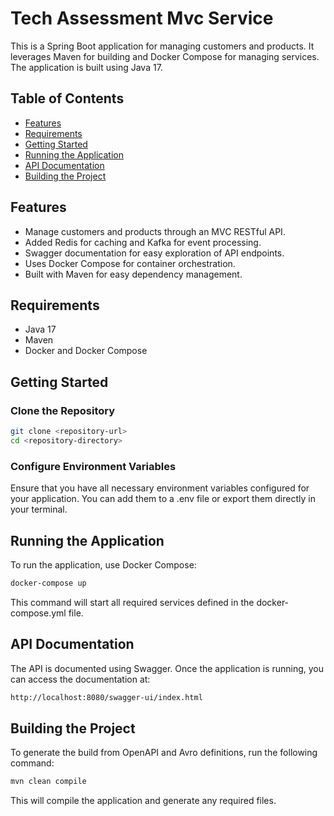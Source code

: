 # Tech Assessment Mvc Service

This is a Spring Boot application for managing customers and products. It leverages Maven for building and Docker Compose for managing services. The application is built using Java 17.

## Table of Contents

- [Features](#features)
- [Requirements](#requirements)
- [Getting Started](#getting-started)
- [Running the Application](#running-the-application)
- [API Documentation](#api-documentation)
- [Building the Project](#building-the-project)

## Features

- Manage customers and products through an MVC RESTful API.
- Added Redis for caching and Kafka for event processing.
- Swagger documentation for easy exploration of API endpoints.
- Uses Docker Compose for container orchestration.
- Built with Maven for easy dependency management.

## Requirements

- Java 17
- Maven
- Docker and Docker Compose

## Getting Started

### Clone the Repository

```bash
git clone <repository-url>
cd <repository-directory>
````

### Configure Environment Variables
Ensure that you have all necessary environment variables configured for your application. You can add them to a .env file or export them directly in your terminal.

## Running the Application
To run the application, use Docker Compose:

```bash
docker-compose up
```
This command will start all required services defined in the docker-compose.yml file.

## API Documentation
The API is documented using Swagger. Once the application is running, you can access the documentation at:

```bash
http://localhost:8080/swagger-ui/index.html
```

## Building the Project
To generate the build from OpenAPI and Avro definitions, run the following command:

```bash
mvn clean compile
```
This will compile the application and generate any required files.